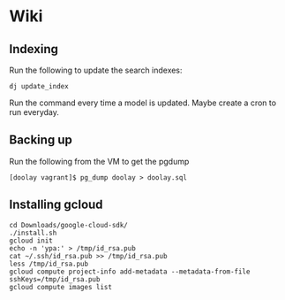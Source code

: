 # Wiki

## Indexing
Run the following to update the search indexes:
```
dj update_index
```
Run the command every time a model is updated.
Maybe create a cron to run everyday.


## Backing up
Run the following from the VM to get the pgdump
```
[doolay vagrant]$ pg_dump doolay > doolay.sql
```


## Installing gcloud
```
cd Downloads/google-cloud-sdk/
./install.sh
gcloud init
echo -n 'ypa:' > /tmp/id_rsa.pub
cat ~/.ssh/id_rsa.pub >> /tmp/id_rsa.pub
less /tmp/id_rsa.pub
gcloud compute project-info add-metadata --metadata-from-file sshKeys=/tmp/id_rsa.pub
gcloud compute images list
```
